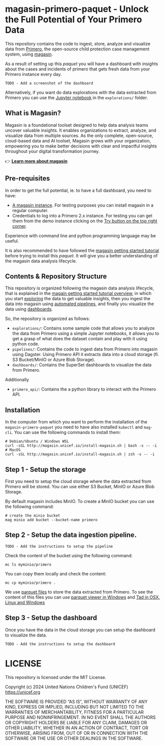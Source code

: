 # magasin-primero-paquet - Unlock the Full Potential of Your Primero Data

This repository contains the code to ingest, store, analyze and visualize data from [Primero](https://www.primero.org), the open-source child protection case management system, using [magasin](https://magasin.unicef.io).

As a result of setting up this _paquet_ you will have a dashboard with insights about the cases and incidents of primero that gets fresh data from your Primero instance every day. 

    TODO - Add a screenshot of the dashboard

Alternatively, if you want do data explorations with the data extracted from Primero you can use the [Jupyter notebook](./explorations/primero.ipynb) in the `explorations/` folder. 

## What is Magasin?

Magasin is a foundational toolset designed to help data analysis teams uncover valuable insights. It enables organizations to extract, analyze, and visualize data from multiple sources. As the only complete, open-source, cloud-based data and AI toolset, Magasin grows with your organization, empowering you to make better decisions with clear and impactful insights throughout your digital transformation journey. 

👉 **[Learn more about magasin](https://magasin.unicef.io/)**

## Pre-requisites

In order to get the full potential, ie. to have a full dashboard, you need to have:

- [A magasin instance](https://magasin.unicef.io/get-started/). For testing purposes you can install magasin in a regular computer.
- Credentials to log into a Primero 2.x instance. For testing you can get them from the demo instance clicking on the [Try button on the top right corner](https://support.primero.org/).

Experience with command line and python programming language may be useful. 

It is also recommended to have followed the [magasin getting started tutorial](https://unicef.github.io/magasin/get-started/tutorial-overview.html) before trying to install this _paquet_. It will give you a better understanding of the magasin data analysis lifecycle.

## Contents & Repository Structure

This repository is organized following the magasin data analysis lifecycle, that is explained in the [magain getting started tutorial overview](https://unicef.github.io/magasin/get-started/tutorial-overview.html), in which you start [exploring](./explorations/) the data to get valuable insights, then you ingest the data into magasin using [automated pipelines](./pipelines/), and finally you visualize the data using [dashboards](./dashboards/).

So, the repository is organized as follows:

- `explorations/`: Contains some sample code that allows you to analyze the data from Primero using a simple Jupyter notebooks, it allows you to get a grasp of what does the dataset contain and play with it using python code.
- `pipelines/`: Contains the code to ingest data from Primero into magasin using Dagster. Using Primero API it extracts data into a cloud storage (fi. S3 Bucket/MinIO or Azure Blob Storage).
- `dashboards/`: Contains the SuperSet dashboards to visualize the data from Primero.

Additionally 
- `primero_api/`: Contains the a python library to interact with the Primero API.


## Installation

In the computer from which you want to perform the installation of the `magasin-primero-paquet` you need to have also installed `kubectl` and `mag-cli`. You can use the following commands to install them:

```shell
# Debian/Ubuntu / Windows WSL
curl -sSL http://magasin.unicef.io/install-magasin.sh | bash -s -- -i 
# MacOS
curl -sSL http://magasin.unicef.io/install-magasin.sh | zsh -s -- -i 
```

## Step 1 - Setup the storage

First you need to setup the cloud storage where the data extracted from Primero will be stored. You can use either S3 Bucket, MinIO or Azure Blob Storage. 

By default magasin includes MinIO. To create a MinIO bucket you can use the following command:

```shell
# create the minio bucket
mag minio add bucket --bucket-name primero
```

## Step 2 - Setup the data ingestion pipeline.

    TODO - Add the instructions to setup the pipeline


Check the content of the bucket using the following command:

```shell
mc ls myminio/primero 
```
You can copy them locally and check the content:

```shell
mc cp myminio/primero .
```

We use [parquet files](https://parquet.apache.org/) to store the data extracted from Primero. To see the content of this files you can use [parquet viewer in Windows](https://github.com/mukunku/ParquetViewer) and [Tad in OSX, Linux and Windows](https://www.tadviewer.com/)


## Step 3 - Setup the dashboard

Once you have the data in the cloud storage you can setup the dashboard to visualize the data. 

    TODO - Add the instructions to setup the dashboard

# LICENSE
This repository is licensed under the MIT License. 

Copyright (c) 2024 United Nations Children's Fund (UNICEF) https://unicef.org

THE SOFTWARE IS PROVIDED “AS IS”, WITHOUT WARRANTY OF ANY KIND, EXPRESS OR IMPLIED, INCLUDING BUT NOT LIMITED TO THE WARRANTIES OF MERCHANTABILITY, FITNESS FOR A PARTICULAR PURPOSE AND NONINFRINGEMENT. IN NO EVENT SHALL THE AUTHORS OR COPYRIGHT HOLDERS BE LIABLE FOR ANY CLAIM, DAMAGES OR OTHER LIABILITY, WHETHER IN AN ACTION OF CONTRACT, TORT OR OTHERWISE, ARISING FROM, OUT OF OR IN CONNECTION WITH THE SOFTWARE OR THE USE OR OTHER DEALINGS IN THE SOFTWARE.